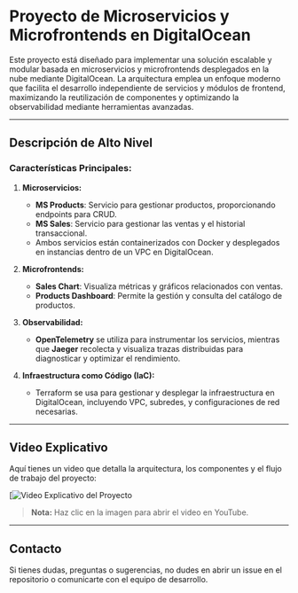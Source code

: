 # Proyecto de Microservicios y Microfrontends en DigitalOcean

Este proyecto está diseñado para implementar una solución escalable y modular basada en microservicios y microfrontends desplegados en la nube mediante DigitalOcean. La arquitectura emplea un enfoque moderno que facilita el desarrollo independiente de servicios y módulos de frontend, maximizando la reutilización de componentes y optimizando la observabilidad mediante herramientas avanzadas.

---

## Descripción de Alto Nivel

### Características Principales:
1. **Microservicios:**
   - **MS Products**: Servicio para gestionar productos, proporcionando endpoints para CRUD.
   - **MS Sales**: Servicio para gestionar las ventas y el historial transaccional.
   - Ambos servicios están containerizados con Docker y desplegados en instancias dentro de un VPC en DigitalOcean.

2. **Microfrontends:**
   - **Sales Chart**: Visualiza métricas y gráficos relacionados con ventas.
   - **Products Dashboard**: Permite la gestión y consulta del catálogo de productos.

3. **Observabilidad:**
   - **OpenTelemetry** se utiliza para instrumentar los servicios, mientras que **Jaeger** recolecta y visualiza trazas distribuidas para diagnosticar y optimizar el rendimiento.

4. **Infraestructura como Código (IaC):**
   - Terraform se usa para gestionar y desplegar la infraestructura en DigitalOcean, incluyendo VPC, subredes, y configuraciones de red necesarias.

---

## Video Explicativo

Aquí tienes un video que detalla la arquitectura, los componentes y el flujo de trabajo del proyecto:

[![Video Explicativo del Proyecto](https://youtu.be/8sJ8AtnUwko?si=uu5JRFMoLWrvXunT)

> **Nota:** Haz clic en la imagen para abrir el video en YouTube.

---

## Contacto

Si tienes dudas, preguntas o sugerencias, no dudes en abrir un issue en el repositorio o comunicarte con el equipo de desarrollo.
